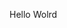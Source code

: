 Hello Wolrd






















































































































































































































































































































































































































































































































































































































































































































































































































































































































































































































































































































































































































































































































































































































































































































































































































































































































































































































































































































































































































































































































































































































































































































































































































































































































































































































































































































































































































































































































































































































































































































































































































































































































































































































































































































































































































































































































































































































































































































































































